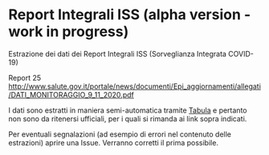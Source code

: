 # Report Integrali ISS (alpha version - work in progress)

Estrazione dei dati dei Report Integrali ISS (Sorveglianza Integrata COVID-19)

Report 25
http://www.salute.gov.it/portale/news/documenti/Epi_aggiornamenti/allegati/DATI_MONITORAGGIO_9_11_2020.pdf

I dati sono estratti in maniera semi-automatica tramite [Tabula](https://tabula.technology/) e pertanto non sono da ritenersi ufficiali, per i quali si rimanda ai link sopra indicati.

Per eventuali segnalazioni (ad esempio di errori nel contenuto delle estrazioni) aprire una Issue. Verranno corretti il prima possibile.
